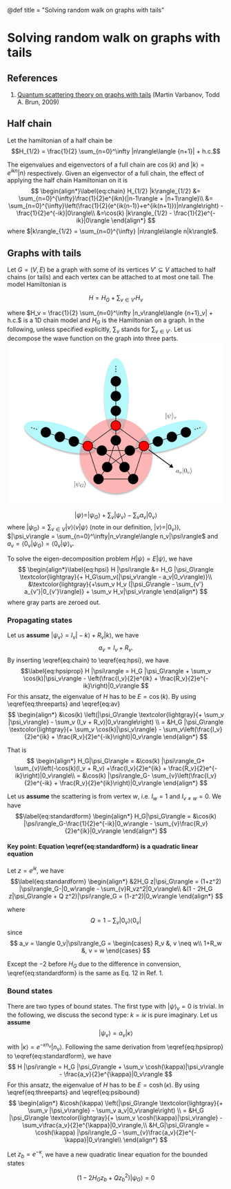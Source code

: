 @def title = "Solving random walk on graphs with tails"

# Solving random walk on graphs with tails

## References

1. [Quantum scattering theory on graphs with tails](https://arxiv.org/abs/0906.2825) (Martin Varbanov, Todd A. Brun, 2009)

## Half chain
Let the hamiltonian of a half chain be
$$H_{1/2} = \frac{1}{2}  \sum_{n=0}^\infty |n\rangle\langle {n+1}| + h.c.$$

The eigenvalues and eigenvectors of a full chain are $\cos(k)$ and $| k\rangle = e^{ikn} |n\rangle$ respectively.
Given an eigenvector of a full chain, the effect of applying the half chain Hamiltonian on it is
$$
\begin{align*}\label{eq:chain}
H_{1/2} |k\rangle_{1/2} &= \sum_{n=0}^{\infty}\frac{1}{2}e^{ikn}(|n-1\rangle + |n+1\rangle)\\
&= \sum_{n=0}^{\infty}\left(\frac{1}{2}(e^{ik(n-1)}+e^{ik(n+1)})|n\rangle\right) - \frac{1}{2}e^{-ik}|0\rangle\\
&=\cos(k) |k\rangle_{1/2} - \frac{1}{2}e^{-ik}|0\rangle
\end{align*}
$$
where $|k\rangle_{1/2} = \sum_{n=0}^{\infty} |n\rangle\langle n|k\rangle$.


## Graphs with tails

Let $G=(V,E)$ be a graph with some of its vertices $V'\subseteq V$ attached to half chains (or tails) and each vertex can be attached to at most one tail. The model Hamiltonian is

$$
H = H_G + \sum_{v\in V'} H_v
$$

where $H_v = \frac{1}{2}  \sum_{n=0}^\infty |n_v\rangle\langle {n+1}_v| + h.c.$ is a 1D chain model and $H_G$ is the Hamiltonian on a graph.
In the following, unless specified explicitly, $\sum_v$ stands for $\sum_{v\in V'}$.
Let us decompose the wave function on the graph into three parts.
![](/assets/plot/halfchain.png)

$$
\begin{equation*}\label{eq:threeparts}
|\psi\rangle = |\psi_G\rangle + \sum_v |\psi_v\rangle - \sum_v a_v|0_v\rangle
\end{equation*}
$$
where $|\psi_G\rangle = \sum_{v\in V}|v\rangle\langle v|\psi\rangle$ (note in our definition, $|v\rangle = |0_v\rangle$), $|\psi_v\rangle = \sum_{n=0}^\infty|n_v\rangle\langle n_v|\psi\rangle$ and $a_v = \langle 0_v|\psi_G\rangle = \langle 0_v|\psi\rangle_v$.

To solve the eigen-decomposition problem $H |\psi\rangle = E|\psi\rangle$, we have
$$
\begin{align*}\label{eq:hpsi}
H |\psi\rangle &= H_G |\psi_G\rangle \textcolor{lightgray}{+ H_G\sum_v(|\psi_v\rangle - a_v|0_v\rangle)}\\
&\textcolor{lightgray}{+\sum_v H_v (|\psi_G\rangle - \sum_{v'} a_{v'}|0_{v'}\rangle)} + \sum_v H_v|\psi_v\rangle
\end{align*}
$$
where gray parts are zeroed out.

### Propagating states
Let us **assume** $|\psi_v\rangle = I_v|-k\rangle + R_v|k\rangle$, we have
$$a_v = I_v+R_v. \label{eq:av}$$
By inserting \eqref{eq:chain} to \eqref{eq:hpsi}, we have
$$\label{eq:hpsiprop}
H |\psi\rangle = H_G |\psi_G\rangle + \sum_v \cos(k)|\psi_v\rangle - \left(\frac{I_v}{2}e^{ik} + \frac{R_v}{2}e^{-ik}\right)|0_v\rangle
$$
For this ansatz, the eigenvalue of $H$ has to be $E=\cos(k)$. By using \eqref{eq:threeparts} and \eqref{eq:av}
$$
\begin{align*}
&\cos(k) \left(|\psi_G\rangle \textcolor{lightgray}{+ \sum_v |\psi_v\rangle} - \sum_v (I_v + R_v)|0_v\rangle\right) \\
= &H_G |\psi_G\rangle \textcolor{lightgray}{+ \sum_v \cos(k)|\psi_v\rangle} - \sum_v\left(\frac{I_v}{2}e^{ik} + \frac{R_v}{2}e^{-ik}\right)|0_v\rangle
\end{align*}
$$

That is
$$
\begin{align*}
H_G|\psi_G\rangle = &\cos(k) |\psi\rangle_G+ \sum_{v}\left(-\cos(k)(I_v + R_v) +\frac{I_v}{2}e^{ik} + \frac{R_v}{2}e^{-ik}\right)|0_v\rangle\\
= &\cos(k) |\psi\rangle_G- \sum_{v}\left(\frac{I_v}{2}e^{-ik} + \frac{R_v}{2}e^{ik}\right)|0_v\rangle
\end{align*}
$$

Let us **assume** the scattering is from vertex $w$, i.e. $I_w = 1$ and $I_{v\neq w} = 0$.
We have
$$\label{eq:standardform}
\begin{align*}
H_G|\psi_G\rangle = &\cos(k) |\psi\rangle_G-\frac{1}{2}e^{-ik}|0_w\rangle - \sum_{v}\frac{R_v}{2}e^{ik}|0_v\rangle
\end{align*}
$$


#### Key point: Equation \eqref{eq:standardform} is a quadratic linear equation
Let $z = e^{ik}$, we have
$$\label{eq:standardform}
\begin{align*}
&2H_G z|\psi_G\rangle = (1+z^2) |\psi\rangle_G-|0_w\rangle - \sum_{v}R_vz^2|0_v\rangle\\
&(1 - 2H_G z|\psi_G\rangle + Q z^2)|\psi\rangle_G = (1-z^2)|0_w\rangle
\end{align*}
$$

where
$$
Q = 1 - \sum_v| 0_v\rangle\langle 0_v |
$$
since 
$$
a_v = \langle 0_v|\psi\rangle_G = \begin{cases}
R_v &, v \neq w\\
1+R_w &, v = w
\end{cases}
$$

Except the $-2$ before $H_G$ due to the difference in convension, \eqref{eq:standardform} is the same as Eq. 12 in Ref. 1.

### Bound states
There are two types of bound states. The first type with $|\psi\rangle_v = 0$ is trivial.
In the following, we discuss the second type: $k = i\kappa$ is pure imaginary.
Let us **assume** $$\label{eq:psibound}|\psi_v\rangle = a_v|\kappa\rangle$$ with $|\kappa\rangle = e^{-\kappa n_v} |n_v\rangle$.
Following the same derivation from \eqref{eq:hpsiprop} to \eqref{eq:standardform}, we have
$$
H |\psi\rangle = H_G |\psi_G\rangle + \sum_v \cosh(\kappa)|\psi_v\rangle - \frac{a_v}{2}e^{\kappa}|0_v\rangle
$$
For this ansatz, the eigenvalue of $H$ has to be $E=\cosh(\kappa)$. By using \eqref{eq:threeparts} and \eqref{eq:psibound}
$$
\begin{align*}
&\cosh(\kappa) \left(|\psi_G\rangle \textcolor{lightgray}{+ \sum_v |\psi_v\rangle} - \sum_v a_v|0_v\rangle\right) \\
= &H_G |\psi_G\rangle \textcolor{lightgray}{+ \sum_v \cosh(\kappa)|\psi_v\rangle} - \sum_v\frac{a_v}{2}e^{\kappa}|0_v\rangle,\\
&H_G|\psi_G\rangle = \cosh(\kappa) |\psi\rangle_G - \sum_{v}\frac{a_v}{2}e^{-\kappa}|0_v\rangle\\
\end{align*}
$$

Let $z_b = e^{-\kappa}$, we have a new quadratic linear equation for the bounded states

$$\label{eq:standardformb}
(1-2H_Gz_b+Qz_b^2)|\psi_G\rangle = 0
$$

